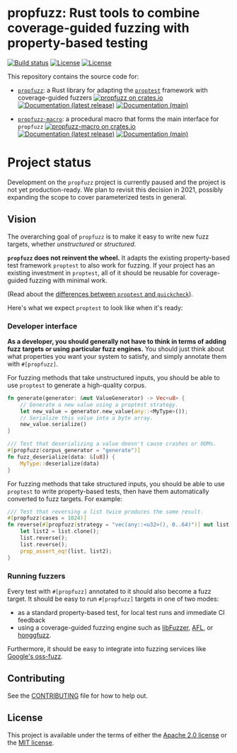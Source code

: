 # propfuzz: Rust tools to combine coverage-guided fuzzing with property-based testing

[![Build status](https://github.com/facebookincubator/propfuzz/workflows/CI/badge.svg?branch=main)](https://github.com/facebookincubator/propfuzz/actions?query=workflow%3ACI+branch%3Amain)
[![License](https://img.shields.io/badge/license-Apache-green.svg)](LICENSE-APACHE)
[![License](https://img.shields.io/badge/license-MIT-green.svg)](LICENSE-MIT)

This repository contains the source code for:

* [`propfuzz`](propfuzz): a Rust library for adapting the [`proptest`](https://github.com/AltSysrq/proptest/) framework
  with coverage-guided fuzzers
  [![propfuzz on crates.io](https://img.shields.io/crates/v/propfuzz)](https://crates.io/crates/propfuzz)
  [![Documentation (latest release)](https://docs.rs/propfuzz/badge.svg)](https://docs.rs/propfuzz/)
  [![Documentation (main)](https://img.shields.io/badge/docs-main-brightgreen)](https://facebookincubator.github.io/propfuzz/rustdoc/propfuzz/)

* [`propfuzz-macro`](propfuzz-macro): a procedural macro that forms the main interface for `propfuzz`
  [![propfuzz-macro on crates.io](https://img.shields.io/crates/v/propfuzz-macro)](https://crates.io/crates/propfuzz-macro)
  [![Documentation (latest release)](https://docs.rs/propfuzz/badge.svg)](https://docs.rs/propfuzz-macro/)
  [![Documentation (main)](https://img.shields.io/badge/docs-main-brightgreen)](https://facebookincubator.github.io/propfuzz/rustdoc/propfuzz_macro/)

# Project status

Development on the `propfuzz` project is currently paused and the project is not yet production-ready. We plan to
revisit this decision in 2021, possibly expanding the scope to cover parameterized tests in general.

## Vision

The overarching goal of `propfuzz` is to make it easy to write new fuzz targets, whether *unstructured* or *structured*.

**`propfuzz` does not reinvent the wheel.** It adapts the existing property-based test framework `proptest` to also work
for fuzzing. If your project has an existing investment in `proptest`, all of it should be reusable for coverage-guided
fuzzing with minimal work.

(Read about the [differences between `proptest` and
`quickcheck`](https://altsysrq.github.io/proptest-book/proptest/vs-quickcheck.html)).

Here's what we expect `proptest` to look like when it's ready:

### Developer interface

**As a developer, you should generally not have to think in terms of adding fuzz targets or using particular fuzz
engines.** You should just think about what properties you want your system to satisfy, and simply annotate them with
`#[propfuzz]`.

For fuzzing methods that take unstructured inputs, you should be able to use `proptest` to generate a high-quality
corpus.

```rust
fn generate(generator: &mut ValueGenerator) -> Vec<u8> {
    // Generate a new value using a proptest strategy.
    let new_value = generator.new_value(any::<MyType>());
    // Serialize this value into a byte array.
    new_value.serialize()
}

/// Test that deserializing a value doesn't cause crashes or OOMs.
#[propfuzz(corpus_generator = "generate")]
fn fuzz_deserialize(data: &[u8]) {
    MyType::deserialize(data)
}
```

For fuzzing methods that take structured inputs, you should be able to use `proptest` to write property-based tests,
then have them automatically converted to fuzz targets. For example:

```rust
/// Test that reversing a list twice produces the same result.
#[propfuzz(cases = 1024)]
fn reverse(#[propfuzz(strategy = "vec(any::<u32>(), 0..64)")] mut list: Vec<u32>) {
    let list2 = list.clone();
    list.reverse();
    list.reverse();
    prop_assert_eq!(list, list2);
}
```

### Running fuzzers

Every test with `#[propfuzz]` annotated to it should also become a fuzz target. It should be easy to run `#[propfuzz]`
targets in one of two modes:
* as a standard property-based test, for local test runs and immediate CI feedback
* using a coverage-guided fuzzing engine such as [libFuzzer](https://llvm.org/docs/LibFuzzer.html),
[AFL](https://github.com/google/AFL), or [honggfuzz](https://github.com/google/honggfuzz).

Furthermore, it should be easy to integrate into fuzzing services like
[Google's oss-fuzz](https://github.com/google/oss-fuzz).

## Contributing

See the [CONTRIBUTING](CONTRIBUTING.md) file for how to help out.

## License

This project is available under the terms of either the [Apache 2.0 license](LICENSE-APACHE) or the
[MIT license](LICENSE-MIT).
